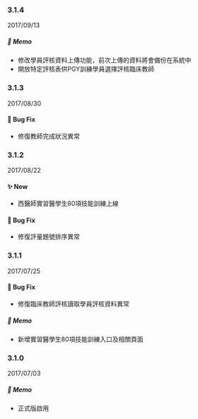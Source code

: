 ### 3.1.4
2017/09/13
##### :memo: Memo
- 修改學員評核資料上傳功能，前次上傳的資料將會備份在系統中
- 開放特定評核表供PGY訓練學員選擇評核臨床教師

### 3.1.3
2017/08/30
#### :construction: Bug Fix
- 修復教師完成狀況異常

### 3.1.2
2017/08/22
#### :sparkles: New
- 西醫師實習醫學生80項技能訓練上線
#### :construction: Bug Fix
- 修復評量題號排序異常

### 3.1.1
2017/07/25
#### :construction: Bug Fix
- 修復臨床教師評核讀取學員評核資料異常
##### :memo: Memo
- 新增實習醫學生80項技能訓練入口及相關頁面

### 3.1.0
2017/07/03
##### :memo: Memo
- 正式版啟用
